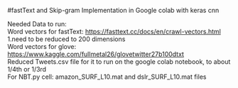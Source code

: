#fastText and Skip-gram Implementation in Google colab with keras cnn

Needed Data to run:<br/>
Word vectors for fastText: https://fasttext.cc/docs/en/crawl-vectors.html 
1.need to be reduced to 200 dimensions<br/>
Word vectors for glove: https://www.kaggle.com/fullmetal26/glovetwitter27b100dtxt<br/>
Reduced Tweets.csv file for it to run on the google colab notebook, to about 1/4th or 1/3rd<br/>
For NBT.py cell: amazon_SURF_L10.mat and dslr_SURF_L10.mat files<br/>
